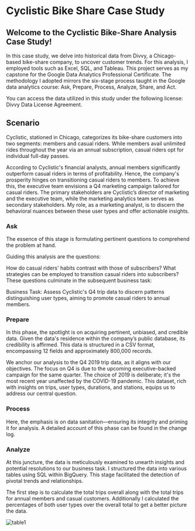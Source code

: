 # Cyclistic Bike Share Case Study

## Welcome to the Cyclistic Bike-Share Analysis Case Study!

In this case study, we delve into historical data from Divvy, a Chicago-based bike-share company, to uncover customer trends. For this analysis, I employed tools such as Excel, SQL, and Tableau. This project serves as my capstone for the Google Data Analytics Professional Certificate. The methodology I adopted mirrors the six-stage process taught in the Google data analytics course: Ask, Prepare, Process, Analyze, Share, and Act.

You can access the data utilized in this study under the following license: Divvy Data License Agreement.

## Scenario

Cyclistic, stationed in Chicago, categorizes its bike-share customers into two segments: members and casual riders. While members avail unlimited rides throughout the year via an annual subscription, casual riders opt for individual full-day passes.

According to Cyclistic's financial analysts, annual members significantly outperform casual riders in terms of profitability. Hence, the company's prosperity hinges on transitioning casual riders to members. To achieve this, the executive team envisions a Q4 marketing campaign tailored for casual riders. The primary stakeholders are Cyclistic’s director of marketing and the executive team, while the marketing analytics team serves as secondary stakeholders. My role, as a marketing analyst, is to discern the behavioral nuances between these user types and offer actionable insights.

### Ask

The essence of this stage is formulating pertinent questions to comprehend the problem at hand.

Guiding this analysis are the questions:

How do casual riders' habits contrast with those of subscribers?
What strategies can be employed to transition casual riders into subscribers?
These questions culminate in the subsequent business task:

Business Task: Assess Cyclistic's Q4 trip data to discern patterns distinguishing user types, aiming to promote casual riders to annual members.

### Prepare

In this phase, the spotlight is on acquiring pertinent, unbiased, and credible data. Given the data's residence within the company’s public database, its credibility is affirmed. This data is structured in a CSV format, encompassing 12 fields and approximately 800,000 records.

We anchor our analysis to the Q4 2019 trip data, as it aligns with our objectives. The focus on Q4 is due to the upcoming executive-backed campaign for the same quarter. The choice of 2019 is deliberate; it's the most recent year unaffected by the COVID-19 pandemic. This dataset, rich with insights on trips, user types, durations, and stations, equips us to address our central question.

### Process

Here, the emphasis is on data sanitation—ensuring its integrity and priming it for analysis. A detailed account of this phase can be found in the change log.

### Analyze

At this juncture, the data is meticulously examined to unearth insights and potential resolutions to our business task. I structured the data into various tables using SQL within BigQuery. This stage facilitated the detection of pivotal trends and relationships.

The first step is to calculate the total trips overall along with the total trips for annual members and casual customers. Additionally I calculated the percentages of both user types over the overall total to get a better picture the data.

![table1](https://github.com/MaazKCodes/cyclistic_data_analysis_project/assets/145296540/19b4233a-1dc4-40bf-b9dc-5ffa3a82c665)


